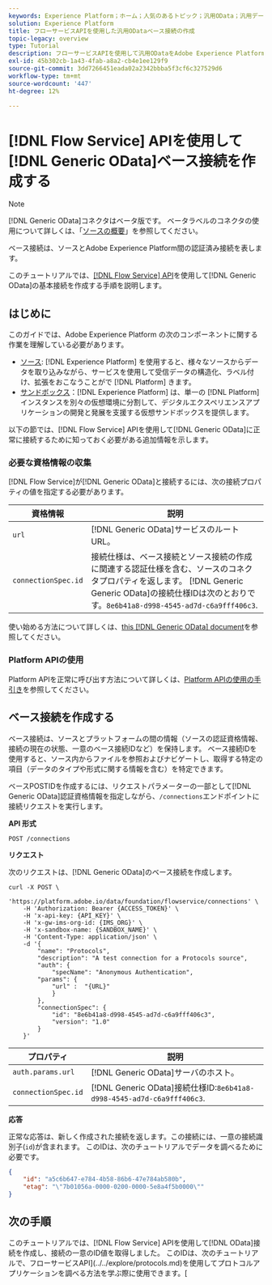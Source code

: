 ```yaml
---
keywords: Experience Platform；ホーム；人気のあるトピック；汎用OData；汎用データ
solution: Experience Platform
title: フローサービスAPIを使用した汎用ODataベース接続の作成
topic-legacy: overview
type: Tutorial
description: フローサービスAPIを使用して汎用ODataをAdobe Experience Platformに接続する方法を説明します。
exl-id: 45b302cb-1a43-4fab-a8a2-cb4e1ee129f9
source-git-commit: 3dd7266451eada02a2342bbba5f3cf6c327529d6
workflow-type: tm+mt
source-wordcount: '447'
ht-degree: 12%

---
```


# [!DNL Flow Service] APIを使用して[!DNL Generic OData]ベース接続を作成する

>[!NOTE]
>
>[!DNL Generic OData]コネクタはベータ版です。 ベータラベルのコネクタの使用について詳しくは、「[ソースの概要](../../../../home.md#terms-and-conditions)」を参照してください。

ベース接続は、ソースとAdobe Experience Platform間の認証済み接続を表します。

このチュートリアルでは、[[!DNL Flow Service] API](https://www.adobe.io/apis/experienceplatform/home/api-reference.html#!acpdr/swagger-specs/flow-service.yaml)を使用して[!DNL Generic OData]の基本接続を作成する手順を説明します。

## はじめに

このガイドでは、Adobe Experience Platform の次のコンポーネントに関する作業を理解している必要があります。

* [ソース](../../../../home.md): [!DNL Experience Platform] を使用すると、様々なソースからデータを取り込みながら、サービスを使用して受信データの構造化、ラベル付け、拡張をおこなうことがで [!DNL Platform] きます。
* [サンドボックス](../../../../../sandboxes/home.md)：[!DNL Experience Platform] は、単一の [!DNL Platform] インスタンスを別々の仮想環境に分割して、デジタルエクスペリエンスアプリケーションの開発と発展を支援する仮想サンドボックスを提供します。

以下の節では、[!DNL Flow Service] APIを使用して[!DNL Generic OData]に正常に接続するために知っておく必要がある追加情報を示します。

### 必要な資格情報の収集

[!DNL Flow Service]が[!DNL Generic OData]と接続するには、次の接続プロパティの値を指定する必要があります。

| 資格情報 | 説明 |
| ---------- | ----------- |
| `url` | [!DNL Generic OData]サービスのルートURL。 |
| `connectionSpec.id` | 接続仕様は、ベース接続とソース接続の作成に関連する認証仕様を含む、ソースのコネクタプロパティを返します。 [!DNL Generic Generic OData]の接続仕様IDは次のとおりです。`8e6b41a8-d998-4545-ad7d-c6a9fff406c3`. |

使い始める方法について詳しくは、[this [!DNL Generic OData] document](https://www.odata.org/getting-started/basic-tutorial/)を参照してください。

### Platform APIの使用

Platform APIを正常に呼び出す方法について詳しくは、[Platform APIの使用の手引き](../../../../../landing/api-guide.md)を参照してください。

## ベース接続を作成する

ベース接続は、ソースとプラットフォームの間の情報（ソースの認証資格情報、接続の現在の状態、一意のベース接続IDなど）を保持します。 ベース接続IDを使用すると、ソース内からファイルを参照およびナビゲートし、取得する特定の項目（データのタイプや形式に関する情報を含む）を特定できます。

ベースPOSTIDを作成するには、リクエストパラメーターの一部として[!DNL Generic OData]認証資格情報を指定しながら、`/connections`エンドポイントに接続リクエストを実行します。

**API 形式**

```http
POST /connections
```

**リクエスト**

次のリクエストは、[!DNL Generic OData]のベース接続を作成します。

```shell
curl -X POST \
    'https://platform.adobe.io/data/foundation/flowservice/connections' \
    -H 'Authorization: Bearer {ACCESS_TOKEN}' \
    -H 'x-api-key: {API_KEY}' \
    -H 'x-gw-ims-org-id: {IMS_ORG}' \
    -H 'x-sandbox-name: {SANDBOX_NAME}' \
    -H 'Content-Type: application/json' \
    -d '{
        "name": "Protocols",
        "description": "A test connection for a Protocols source",
        "auth": {
            "specName": "Anonymous Authentication",
        "params": {
            "url" :  "{URL}"
            }
        },
        "connectionSpec": {
            "id": "8e6b41a8-d998-4545-ad7d-c6a9fff406c3",
            "version": "1.0"
        }
    }'
```

| プロパティ | 説明 |
| --------- | ----------- |
| `auth.params.url` | [!DNL Generic OData]サーバのホスト。 |
| `connectionSpec.id` | [!DNL Generic OData]接続仕様ID:`8e6b41a8-d998-4545-ad7d-c6a9fff406c3`. |

**応答**

正常な応答は、新しく作成された接続を返します。この接続には、一意の接続識別子(`id`)が含まれます。 このIDは、次のチュートリアルでデータを調べるために必要です。

```json
{
    "id": "a5c6b647-e784-4b58-86b6-47e784ab580b",
    "etag": "\"7b01056a-0000-0200-0000-5e8a4f5b0000\""
}
```

## 次の手順

このチュートリアルでは、[!DNL Flow Service] APIを使用して[!DNL OData]接続を作成し、接続の一意のID値を取得しました。 このIDは、次のチュートリアルで、フローサービスAPI](../../explore/protocols.md)を使用してプロトコルアプリケーションを調べる方法を学ぶ際に使用できます。[
